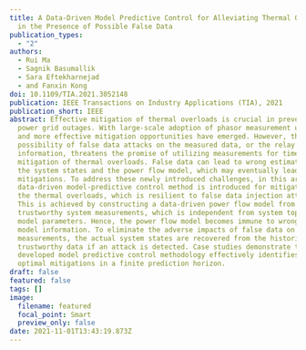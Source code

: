 ```yaml
---
title: A Data-Driven Model Predictive Control for Alleviating Thermal Overloads
  in the Presence of Possible False Data
publication_types:
  - "2"
authors:
  - Rui Ma
  - Sagnik Basumallik
  - Sara Eftekharnejad
  - and Fanxin Kong
doi: 10.1109/TIA.2021.3052148
publication: IEEE Transactions on Industry Applications (TIA), 2021
publication_short: IEEE
abstract: Effective mitigation of thermal overloads is crucial in preventing
  power grid outages. With large-scale adoption of phasor measurement units, new
  and more effective mitigation opportunities have emerged. However, the
  possibility of false data attacks on the measured data, or the relay status
  information, threatens the promise of utilizing measurements for timely
  mitigation of thermal overloads. False data can lead to wrong estimation of
  the system states and the power flow model, which may eventually lead to wrong
  mitigations. To address these newly introduced challenges, in this article, a
  data-driven model-predictive control method is introduced for mitigation of
  the thermal overloads, which is resilient to false data injection attacks.
  This is achieved by constructing a data-driven power flow model from the
  trustworthy system measurements, which is independent from system topology and
  model parameters. Hence, the power flow model becomes immune to wrong system
  model information. To eliminate the adverse impacts of false data on the
  measurements, the actual system states are recovered from the historical
  trustworthy data if an attack is detected. Case studies demonstrate that the
  developed model predictive control methodology effectively identifies the
  optimal mitigations in a finite prediction horizon.
draft: false
featured: false
tags: []
image:
  filename: featured
  focal_point: Smart
  preview_only: false
date: 2021-11-01T13:43:19.873Z
---
```

